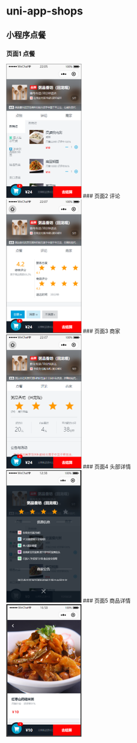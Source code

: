 # uni-app-shops
## 小程序点餐
### 页面1 点餐
<img src="https://github.com/szhw-github/uni-app-shops/raw/master/Images/1.png" width=200>
### 页面2 评论
<img src="https://github.com/szhw-github/uni-app-shops/raw/master/Images/2.png" width=200>
### 页面3 商家
<img src="https://github.com/szhw-github/uni-app-shops/raw/master/Images/3.png" width=200>
### 页面4 头部详情
<img src="https://github.com/szhw-github/uni-app-shops/raw/master/Images/4.png" width=200>
### 页面5 商品详情
<img src="https://github.com/szhw-github/uni-app-shops/raw/master/Images/5.png" width=200>






